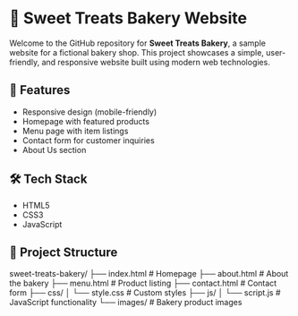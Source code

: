 # 🍰 Sweet Treats Bakery Website

Welcome to the GitHub repository for **Sweet Treats Bakery**, a sample website for a fictional bakery shop. This project showcases a simple, user-friendly, and responsive website built using modern web technologies.

## 🌟 Features

- Responsive design (mobile-friendly)
- Homepage with featured products
- Menu page with item listings
- Contact form for customer inquiries
- About Us section

## 🛠️ Tech Stack

- HTML5
- CSS3
- JavaScript
  

## 📁 Project Structure

sweet-treats-bakery/
├── index.html # Homepage
├── about.html # About the bakery
├── menu.html # Product listing
├── contact.html # Contact form
├── css/
│ └── style.css # Custom styles
├── js/
│ └── script.js # JavaScript functionality
└── images/ # Bakery product images
